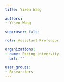 ```yaml
---
title: Yisen Wang 

authors:
- Yisen Wang

superuser: false

role: Assistant Professor

organizations:
- name: Peking University
  url: ""

user_groups:
- Researchers
---
```

<script>
(function() {
  location.href = 'https://yisenwang.github.io/';
})();
</script>
